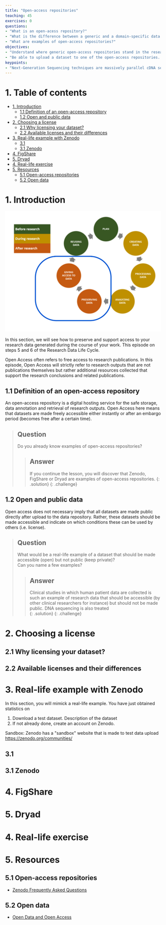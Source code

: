 ```yaml
---
title: "Open-access repositories"
teaching: 45
exercises: 0 
questions:
- "What is an open-acess repository?"
- "What is the difference between a generic and a domain-specific data repository?"
- "What are examples of open-access repositories?"
objectives:
- "Understand where generic open-access repositories stand in the research data life cycle."
- "Be able to upload a dataset to one of the open-access repositories. "
keypoints:
- "Next-Generation Sequencing techniques are massively parallel cDNA sequencing."
---
```


# 1. Table of contents

<!-- MarkdownTOC autolink="True" -->

- [1. Introduction](#1-introduction)
    - [1.1 Definition of an open-access repository](#11-definition-of-an-open-access-repository)
    - [1.2 Open and public data](#12-open-and-public-data)
- [2. Choosing a license](#2-choosing-a-license)
    - [2.1 Why licensing your dataset?](#21-why-licensing-your-dataset)
    - [2.2 Available licenses and their differences](#22-available-licenses-and-their-differences)
- [3. Real-life example with Zenodo](#3-real-life-example-with-zenodo)
    - [3.1](#31)
    - [3.1 Zenodo](#31-zenodo)
- [4. FigShare](#4-figshare)
- [5. Dryad](#5-dryad)
- [4. Real-life exercise](#4-real-life-exercise)
- [5. Resources](#5-resources)
    - [5.1 Open-access repositories](#51-open-access-repositories)
    - [5.2 Open data](#52-open-data)

<!-- /MarkdownTOC -->

# 1. Introduction

<img src="../img/04.research-data-cycle-highlighted.png" width="600px">

In this section, we will see how to preserve and support access to your research data generated during the course of your work. 
This episode on steps 5 and 6 of the Research Data Life Cycle. 

Open Access often refers to free access to research publications. In this episode, Open Access will strictly refer to research outputs that are not publications themselves but rather additional resources collected that support the research conclusions and related publications. 

## 1.1 Definition of an open-access repository

An open-access repository is a digital hosting service for the safe storage, data annotation and retrieval of research outputs. 
Open Access here means that datasets are made freely accessible either instantly or after an embargo period (becomes free after a certain time). 

> ## Question
> Do you already know examples of open-access repositories? 
> > ## Answer
> > If you continue the lesson, you will discover that Zenodo, FigShare or Dryad are examples of open-access repositories. 
> {: .solution}
{: .challenge}

## 1.2 Open and public data
Open access does not necessary imply that all datasets are made public directly after upload to the data repository. Rather, these datasets should be made accessible and indicate on which conditions these can be used by others (i.e. license).    

> ## Question
> What would be a real-life example of a dataset that should be made accessible (open) but not public (keep private)?   
> Can you name a few examples?
> > ## Answer
> > Clinical studies in which human patient data are collected is such an example of research data that should be accessible (by other clinical researchers for instance) but should not be made public.
> > DNA sequencing is also treated  
> {: .solution}
{: .challenge}

# 2. Choosing a license

## 2.1 Why licensing your dataset? 

## 2.2 Available licenses and their differences

# 3. Real-life example with Zenodo

In this section, you will mimick a real-life example. You have just obtained statistics on 

1. Download a test dataset. Description of the dataset
2. If not already done, create an account on Zenodo. 

Sandbox: Zenodo has a "sandbox" website that is made to test data upload 
https://zenodo.org/communities/



## 3.1 

## 3.1 Zenodo

# 4. FigShare

# 5. Dryad

# 4. Real-life exercise


# 5. Resources

## 5.1 Open-access repositories
- [Zenodo Frequently Asked Questions](https://help.zenodo.org/)


## 5.2 Open data
- [Open Data and Open Access](https://training.parthenos-project.eu/sample-page/manage-improve-and-open-up-your-research-and-data/open-data-open-access-and-open-science/)